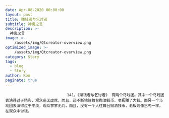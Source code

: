 ```yaml
---
date: Apr-08-2020 00:00:00
layout: post
title: 赚钱者与乞讨者
subtitle: 神寓之言
description: >-
  神寓之言
image: >-
    /assets/img/Qtcreator-overview.png
optimized_image: >-
    /assets/img/Qtcreator-overview.png
category: Story
tags:
  - blog
  - Story
author: Ron
paginate: true
---
```


							　　141，《赚钱者与乞讨者》 有两个马戏团。其中一个马戏团表演得过于精彩，观众座无虚席，而且，还不断地往舞台抛洒钱币，老板赚了大钱。而另一个马戏团表演得过于平淡，观众寥寥无几，而且，没有一个人往舞台抛洒钱币，老板则像乞丐一样，在观众中讨钱。
							
							
						
